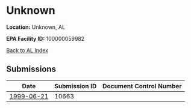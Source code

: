 # Unknown

**Location:** Unknown, AL

**EPA Facility ID:** 100000059982

[Back to AL Index](../../index.md)

## Submissions

| Date | Submission ID | Document Control Number |
|------|--------------|-------------------------|
| [1999-06-21](submissions/10663.md) | 10663 |  |
